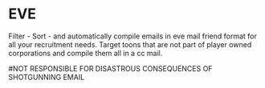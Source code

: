 # EVE

Filter - Sort - and automatically compile emails in eve mail friend format for all your recruitment needs.
Target toons that are not part of player owned corporations and compile them all in a cc mail.

#NOT RESPONSIBLE FOR DISASTROUS CONSEQUENCES OF SHOTGUNNING EMAIL
